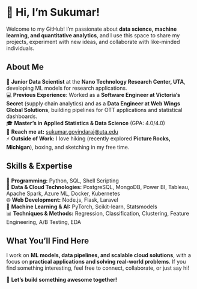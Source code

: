 # 👋 Hi, I’m Sukumar!  
Welcome to my GitHub! I’m passionate about **data science, machine learning, and quantitative analytics**, and I use this space to share my projects, experiment with new ideas, and collaborate with like-minded individuals.  

## **About Me**  
🌱 **Junior Data Scientist** at the **Nano Technology Research Center, UTA**, developing ML models for research applications.  
💻 **Previous Experience**: Worked as a **Software Engineer at Victoria’s Secret** (supply chain analytics) and as a **Data Engineer at Web Wings Global Solutions**, building pipelines for OTT applications and statistical dashboards.  
🎓 **Master’s in Applied Statistics & Data Science** (GPA: 4.0/4.0)  
📩 **Reach me at:** sukumar.govindaraj@uta.edu  
⚡ **Outside of Work:** I love hiking (recently explored **Picture Rocks, Michigan**), boxing, and sketching in my free time.  

## **Skills & Expertise**  
🚀 **Programming:** Python, SQL, Shell Scripting  
🔧 **Data & Cloud Technologies:** PostgreSQL, MongoDB, Power BI, Tableau, Apache Spark, Azure ML, Docker, Kubernetes  
🌐 **Web Development:** Node.js, Flask, Laravel  
🧠 **Machine Learning & AI:** PyTorch, Scikit-learn, Statsmodels  
📊 **Techniques & Methods:** Regression, Classification, Clustering, Feature Engineering, A/B Testing, EDA  

## **What You’ll Find Here**  
I work on **ML models, data pipelines, and scalable cloud solutions**, with a focus on **practical applications and solving real-world problems**. If you find something interesting, feel free to connect, collaborate, or just say hi!  

🚀 **Let’s build something awesome together!**

